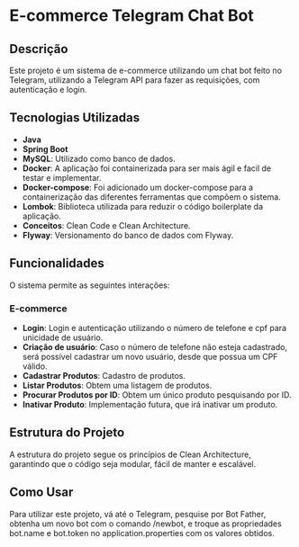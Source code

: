 # E-commerce Telegram Chat Bot

## Descrição

Este projeto é um sistema de e-commerce utilizando um chat bot feito no Telegram, utilizando a Telegram API para fazer as requisições, com autenticação e login.

## Tecnologias Utilizadas

- **Java**
- **Spring Boot**
- **MySQL**: Utilizado como banco de dados.
- **Docker**: A aplicação foi containerizada para ser mais ágil e facil de testar e implementar.
- **Docker-compose**: Foi adicionado um docker-compose para a containerização das diferentes ferramentas que compõem o sistema.
- **Lombok**: Biblioteca utilizada para reduzir o código boilerplate da aplicação.
- **Conceitos**: Clean Code e Clean Architecture.
- **Flyway**: Versionamento do banco de dados com Flyway.
  
## Funcionalidades

O sistema permite as seguintes interações:

### E-commerce

- **Login**: Login e autenticação utilizando o número de telefone e cpf para unicidade de usuário.
- **Criação de usuário**: Caso o número de telefone não esteja cadastrado, será possível cadastrar um novo usuário, desde que possua um CPF válido.
- **Cadastrar Produtos**: Cadastro de produtos.
- **Listar Produtos**: Obtem uma listagem de produtos.
- **Procurar Produtos por ID**: Obtem um único produto pesquisando por ID.
- **Inativar Produto**: Implementação futura, que irá inativar um produto.

## Estrutura do Projeto

A estrutura do projeto segue os princípios de Clean Architecture, garantindo que o código seja modular, fácil de manter e escalável.

## Como Usar

Para utilizar este projeto, vá até o Telegram, pesquise por Bot Father, obtenha um novo bot com o comando /newbot, e troque as propriedades bot.name e bot.token no application.properties com os valores obtidos.
